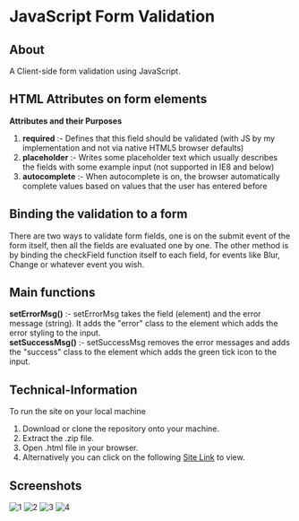 # JavaScript Form Validation
## About
A Client-side form validation using JavaScript.
## HTML Attributes on form elements
**Attributes and their Purposes** 
1. **required** :- Defines that this field should be validated (with JS by my implementation and not via native HTML5 browser defaults)
2. **placeholder** :- Writes some placeholder text which usually describes the fields with some example input (not supported in IE8 and below)
3. **autocomplete** :- When autocomplete is on, the browser automatically complete values based on values that the user has entered before
## Binding the validation to a form
There are two ways to validate form fields, one is on the submit event of the form itself, then all the fields are evaluated one by one. The other method is by binding the checkField function itself to each field, for events like Blur, Change or whatever event you wish.
## Main functions
**setErrorMsg()** :- setErrorMsg takes the field (element) and the error message (string). It adds the "error" class to the element which adds the error styling to the input.
<br>
**setSuccessMsg()** :- setSuccessMsg removes the error messages and adds the "success" class to the element which adds the green tick icon to the input.
## Technical-Information
To run the site on your local machine
1. Download or clone the repository onto your machine.
2. Extract the .zip file.
3. Open .html file in your browser.
4. Alternatively you can click on the following [Site Link](https://harshada21lang.github.io/Validation/) to view.
## Screenshots
![1](https://user-images.githubusercontent.com/71956809/133881991-5609f30d-0704-49fc-8c15-a1eec1720d02.png)
![2](https://user-images.githubusercontent.com/71956809/133882003-cb6930c6-f1a8-4c1d-ad70-0b7ae2aedb85.png)
![3](https://user-images.githubusercontent.com/71956809/133882015-c8dc7d88-38e1-41b8-86d3-aaa16895a787.png)
![4](https://user-images.githubusercontent.com/71956809/133882020-5d752b5f-3e69-492b-9f15-260acdae76c8.png)

